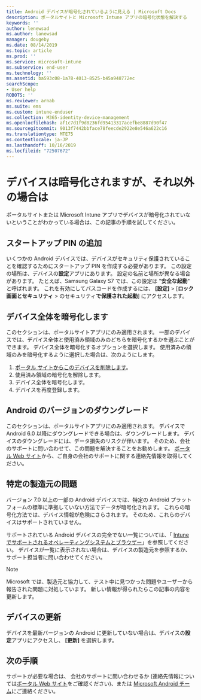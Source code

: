 ```yaml
---
title: Android デバイスが暗号化されているように見える | Microsoft Docs
description: ポータルサイトと Microsoft Intune アプリの暗号化状態を解決する
keywords: ''
author: lenewsad
ms.author: lanewsad
manager: dougeby
ms.date: 08/14/2019
ms.topic: article
ms.prod: ''
ms.service: microsoft-intune
ms.subservice: end-user
ms.technology: ''
ms.assetid: ba593c08-1a78-4013-8525-b45a948772ec
searchScope:
- User help
ROBOTS: ''
ms.reviewer: arnab
ms.suite: ems
ms.custom: intune-enduser
ms.collection: M365-identity-device-management
ms.openlocfilehash: af1c7d1f9d8236fd95413317acefbe8887d90f47
ms.sourcegitcommit: 9013f7442bbface78feecde2922e8e546a622c16
ms.translationtype: MTE75
ms.contentlocale: ja-JP
ms.lasthandoff: 10/16/2019
ms.locfileid: "72507672"
---
```

# <a name="device-encrypted-but-apps-say-otherwise"></a>デバイスは暗号化されますが、それ以外の場合は

ポータルサイトまたは Microsoft Intune アプリでデバイスが暗号化されていないということがわかっている場合は、この記事の手順を試してください。  

## <a name="add-a-startup-pin"></a>スタートアップ PIN の追加

いくつかの Android デバイスでは、デバイスがセキュリティ保護されていることを確認するためにスタートアップ PIN を作成する必要があります。 この設定の場所は、デバイスの**設定**アプリにあります。 設定の名前と場所が異なる場合があります。 たとえば、Samsung Galaxy S7 では、この設定は "**安全な起動**" と呼ばれます。 これを有効にしてパスコードを作成するには、 **[設定]**  >  [**ロック画面とセキュリティ** >  のセキュリティ**で保護された起動**] にアクセスします。  

## <a name="encrypt-the-entire-device"></a>デバイス全体を暗号化します

このセクションは、ポータルサイトアプリにのみ適用されます。 一部のデバイスでは、デバイス全体と使用済み領域のみのどちらを暗号化するかを選ぶことができます。 デバイス全体を暗号化するオプションを選択します。 使用済みの領域のみを暗号化するように選択した場合は、次のようにします。

1. [ポータル サイトからこのデバイスを削除します](unenroll-your-device-from-intune-android.md)。
2. 使用済み領域の暗号化を解除します。  
3. デバイス全体を暗号化します。  
4. デバイスを再度登録します。  

## <a name="downgrade-your-version-of-android"></a>Android のバージョンのダウングレード

このセクションは、ポータルサイトアプリにのみ適用されます。 デバイスで Android 6.0 以降にダウングレードできる場合は、ダウングレードします。 デバイスのダウングレードには、データ損失のリスクが伴います。 そのため、会社のサポートに問い合わせて、この問題を解決することをお勧めします。 [ポータル Web サイト](https://go.microsoft.com/fwlink/?linkid=2010980)から、ご自身の会社のサポートに関する連絡先情報を取得してください。  

## <a name="specific-manufacturer-issues"></a>特定の製造元の問題

バージョン 7.0 以上の一部の Android デバイスでは、特定の Android プラットフォームの標準に準拠していない方法でデータが暗号化されます。 これらの暗号化方法では、デバイス情報が危険にさらされます。 そのため、これらのデバイスはサポートされていません。

サポートされている Android デバイスの完全でない一覧については、「 [Intune でサポートされるオペレーティングシステムとブラウザー](https://docs.microsoft.com/intune/fundamentals/supported-devices-browsers#supported-samsung-knox-standard-devices)」を参照してください。 デバイスが一覧に表示されない場合は、デバイスの製造元を参照するか、サポート担当者に問い合わせてください。

> [!Note]
> Microsoft では、製造元と協力して、テスト中に見つかった問題やユーザーから報告された問題に対処しています。 新しい情報が得られたらこの記事の内容を更新します。

## <a name="update-devices"></a>デバイスの更新

デバイスを最新バージョンの Android に更新していない場合は、デバイスの**設定**アプリにアクセスし、 **[更新]** を選択します。  

## <a name="next-steps"></a>次の手順

サポートが必要な場合は、 会社のサポートに問い合わせるか (連絡先情報については[ポータル Web サイト](https://go.microsoft.com/fwlink/?linkid=2010980)をご確認ください)、または <a href="mailto:wintunedroidfbk@microsoft.com?subject=I'm having trouble with enrolling my Android device&body=Describe the issue you're experiencing here.">Microsoft Android チーム</a>にご連絡ください。  
